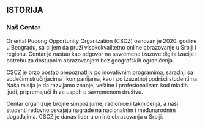 <h2>ISTORIJA</h2>
<h3>Naš Centar</h3>
<p>Oriental Pudong Opportunity Organization (CSCZ) osnovan je 2020. godine u Beogradu, sa ciljem da pruži visokokvalitetno online obrazovanje u Srbiji i regionu. Centar je nastao kao odgovor na savremene izazove digitalizacije i potrebu za dostupnim obrazovanjem bez geografskih ograničenja.</p>
<p>CSCZ je brzo postao prepoznatljiv po inovativnim programima, saradnji sa vodećim stručnjacima i kompanijama, kao i po izuzetnoj podršci studentima. Naša misija je da razvijamo znanje, veštine i profesionalizam kod mladih ljudi, pripremajući ih za uspeh u savremenom društvu.</p>
<p>Centar organizuje brojne simpozijume, radionice i takmičenja, a naši studenti redovno osvajaju nagrade na nacionalnim i međunarodnim događajima. CSCZ je danas lider u online obrazovanju u Srbiji.</p>
